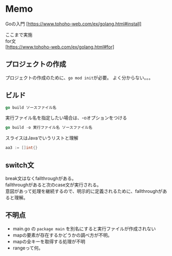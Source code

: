 # Memo

Goの入門
[https://www.tohoho-web.com/ex/golang.html#install]

ここまで実施  
for文  
[https://www.tohoho-web.com/ex/golang.html#for]

## プロジェクトの作成

プロジェクトの作成のために、```go mod init```が必要。
よく分からない。。。

## ビルド

```go
go build ソースファイル名
```

実行ファイル名を指定したい場合は、-oオプションをつける

```go
go build -o 実行ファイル名 ソースファイル名
```

スライスはJavaでいうリストと理解
```go
aa3 := []int{}
```

## switch文

break文はなくfallthroughがある。  
fallthroughがあると次のcase文が実行される。  
意図があって処理を継続するので、明示的に定義されるために、fallthroughがあると理解。  

##  不明点

- main.go  の ```package main``` を別名にすると実行ファイルが作成されない
- mapの要素が存在するかどうかの調べ方が不明。
- mapの全キーを取得する処理が不明
- rangeって何。
